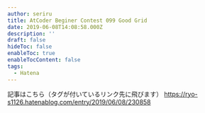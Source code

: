```yaml
---
author: seriru
title: AtCoder Beginer Contest 099 Good Grid
date: 2019-06-08T14:08:58.000Z
description: ''
draft: false
hideToc: false
enableToc: true
enableTocContent: false
tags:
  - Hatena
---
```


記事はこちら（タグが付いているリンク先に飛びます）
https://ryo-s1126.hatenablog.com/entry/2019/06/08/230858
